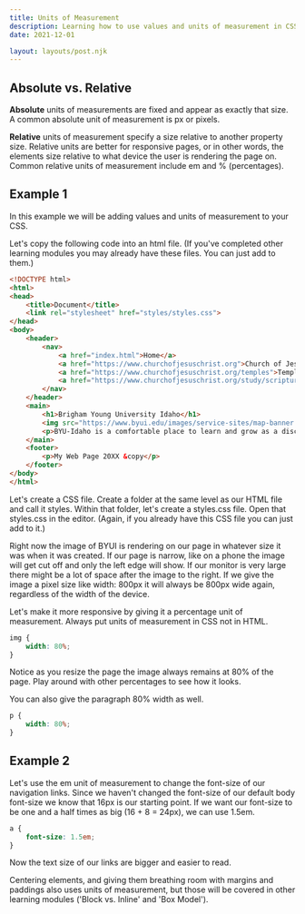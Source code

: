 ```yaml
---
title: Units of Measurement
description: Learning how to use values and units of measurement in CSS
date: 2021-12-01

layout: layouts/post.njk
---
```


## Absolute vs. Relative

**Absolute** units of measurements are fixed and appear as exactly that size. A common absolute unit of measurement is px or pixels.

**Relative** units of measurement specify a size relative to another property size. Relative units are better for responsive pages, or in other words, the elements size relative to what device the user is rendering the page on. Common relative units of measurement include em and % (percentages).

## Example 1

In this example we will be adding values and units of measurement to your CSS. 

Let's copy the following code into an html file. (If you've completed other learning modules you may already have these files. You can just add to them.)

```html
<!DOCTYPE html>
<html>
<head>
    <title>Document</title>
    <link rel="stylesheet" href="styles/styles.css">
</head>
<body>
    <header>
        <nav>
            <a href="index.html">Home</a>
            <a href="https://www.churchofjesuschrist.org">Church of Jesus Christ</a>
            <a href="https://www.churchofjesuschrist.org/temples">Temples</a>
            <a href="https://www.churchofjesuschrist.org/study/scriptures">Scriptures</a>
        </nav>
    </header>
    <main>
        <h1>Brigham Young University Idaho</h1>
        <img src="https://www.byui.edu/images/service-sites/map-banner.jpg">
        <p>BYU-Idaho is a comfortable place to learn and grow as a disciple of Jesus Christ because students, faculty, and employees share a commitment to live the gospel.</p>
    </main>
    <footer>
        <p>My Web Page 20XX &copy</p>
    </footer>
</body>
</html>
```

Let's create a CSS file. Create a folder at the same level as our HTML file and call it styles. Within that folder, let's create a styles.css file. Open that styles.css in the editor. (Again, if you already have this CSS file you can just add to it.)

Right now the image of BYUI is rendering on our page in whatever size it was when it was created. If our page is narrow, like on a phone the image will get cut off and only the left edge will show. If our monitor is very large there might be a lot of space after the image to the right. If we give the image a pixel size like width: 800px it will always be 800px wide again, regardless of the width of the device.

Let's make it more responsive by giving it a percentage unit of measurement. Always put units of measurement in CSS not in HTML.

```css
img {
    width: 80%;
}
```

Notice as you resize the page the image always remains at 80% of the page. Play around with other percentages to see how it looks.

You can also give the paragraph 80% width as well.

```css
p {
    width: 80%;
}
```

## Example 2

Let's use the em unit of measurement to change the font-size of our navigation links. Since we haven't changed the font-size of our default body font-size we know that 16px is our starting point. If we want our font-size to be one and a half times as big (16 + 8 = 24px), we can use 1.5em.

```css
a {
    font-size: 1.5em;
}
```

Now the text size of our links are bigger and easier to read.

Centering elements, and giving them breathing room with margins and paddings also uses units of measurement, but those will be covered in other learning modules ('Block vs. Inline' and 'Box Model').
